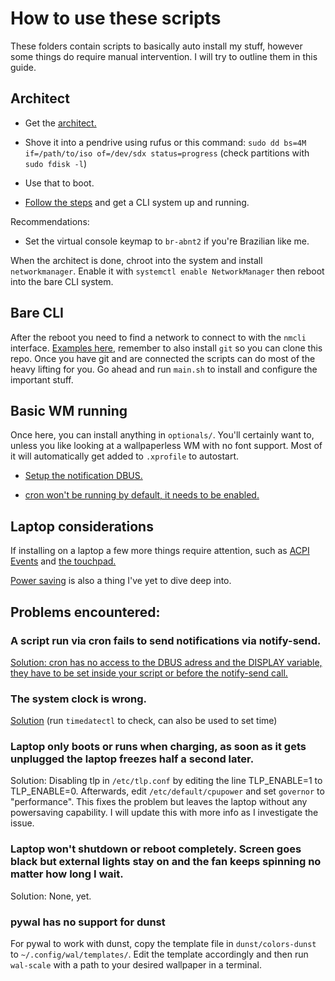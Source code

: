 # How to use these scripts

These folders contain scripts to basically auto install my stuff, however some things do require manual intervention. I will try to outline them in this guide.

## Architect

- Get the [architect.](https://manjaro.org/download/) 

- Shove it into a pendrive using rufus or this command: `sudo dd bs=4M if=/path/to/iso of=/dev/sdx status=progress` (check partitions with `sudo fdisk -l`)

- Use that to boot.

- [Follow the steps](https://wiki.manjaro.org/index.php?title=Installation_with_Manjaro_Architect) and get a CLI system up and running.

Recommendations:

- Set the virtual console keymap to `br-abnt2` if you're Brazilian like me. 

When the architect is done, chroot into the system and install `networkmanager`. Enable it with `systemctl enable NetworkManager` then reboot into the bare CLI system.

## Bare CLI

After the reboot you need to find a network to connect to with the `nmcli` interface. [Examples here](https://wiki.archlinux.org/index.php/NetworkManager#nmcli_examples), remember to also install `git` so you can clone this repo. Once you have git and are connected the scripts can do most of the heavy lifting for you. Go ahead and run `main.sh` to install and configure the important stuff.

## Basic WM running

Once here, you can install anything in `optionals/`. You'll certainly want to, unless you like looking at a wallpaperless WM with no font support. Most of it will automatically get added to `.xprofile` to autostart.

- [Setup the notification DBUS.](https://wiki.archlinux.org/index.php/Desktop_notifications#Standalone)

- [cron won't be running by default, it needs to be enabled.](https://wiki.archlinux.org/index.php/Cron#Activation_and_autostart)

## Laptop considerations

If installing on a laptop a few more things require attention, such as [ACPI Events](https://wiki.archlinux.org/index.php/Power_management#Power_management_with_systemd) and [the touchpad.](https://wiki.archlinux.org/index.php/Libinput#Installation)

[Power saving](https://wiki.archlinux.org/index.php/Power_management#Power_saving) is also a thing I've yet to dive deep into.

## Problems encountered:

### A script run via cron fails to send notifications via notify-send.

[Solution: cron has no access to the DBUS adress and the DISPLAY variable, they have to be set inside your script or before the notify-send call.](https://wiki.archlinux.org/index.php/Cron#Running_X.org_server-based_applications)

### The system clock is wrong.

[Solution](https://wiki.archlinux.org/index.php/System_time#Read_clock) (run `timedatectl` to check, can also be used to set time)

### Laptop only boots or runs when charging, as soon as it gets unplugged the laptop freezes half a second later.

Solution: Disabling tlp in `/etc/tlp.conf` by editing the line TLP_ENABLE=1 to TLP_ENABLE=0. Afterwards, edit `/etc/default/cpupower` and set `governor` to "performance". This fixes the problem but leaves the laptop without any powersaving capability. I will update this with more info as I investigate the issue.

### Laptop won't shutdown or reboot completely. Screen goes black but external lights stay on and the fan keeps spinning no matter how long I wait.

Solution: None, yet.

### pywal has no support for dunst

For pywal to work with dunst, copy the template file in `dunst/colors-dunst` to `~/.config/wal/templates/`. Edit the template accordingly and then run `wal-scale` with a path to your desired wallpaper in a terminal.

